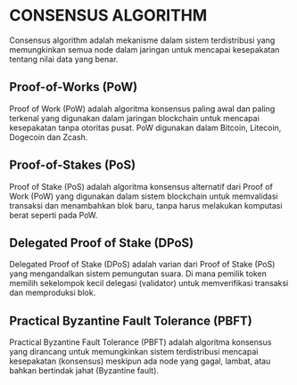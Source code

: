 # CONSENSUS ALGORITHM

Consensus algorithm adalah mekanisme dalam sistem terdistribusi yang memungkinkan semua node dalam jaringan untuk mencapai kesepakatan tentang nilai data yang benar.

## Proof-of-Works (PoW)

Proof of Work (PoW) adalah algoritma konsensus paling awal dan paling terkenal yang digunakan dalam jaringan blockchain untuk mencapai kesepakatan tanpa otoritas pusat. PoW digunakan dalam Bitcoin, Litecoin, Dogecoin dan Zcash.

## Proof-of-Stakes (PoS)

Proof of Stake (PoS) adalah algoritma konsensus alternatif dari Proof of Work (PoW) yang digunakan dalam sistem blockchain untuk memvalidasi transaksi dan menambahkan blok baru, tanpa harus melakukan komputasi berat seperti pada PoW.

## Delegated Proof of Stake (DPoS)

Delegated Proof of Stake (DPoS) adalah varian dari Proof of Stake (PoS) yang mengandalkan sistem pemungutan suara. Di mana pemilik token memilih sekelompok kecil delegasi (validator) untuk memverifikasi transaksi dan memproduksi blok.

## Practical Byzantine Fault Tolerance (PBFT)

Practical Byzantine Fault Tolerance (PBFT) adalah algoritma konsensus yang dirancang untuk memungkinkan sistem terdistribusi mencapai kesepakatan (konsensus) meskipun ada node yang gagal, lambat, atau bahkan bertindak jahat (Byzantine fault).